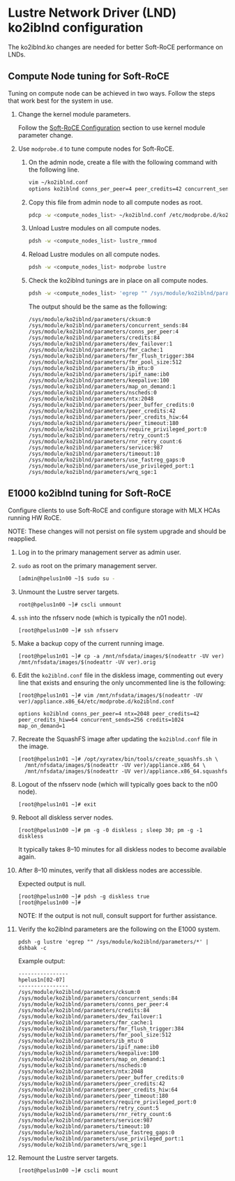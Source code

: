 # Lustre Network Driver (LND) ko2iblnd configuration

The ko2iblnd.ko changes are needed for better Soft-RoCE performance on LNDs.

## Compute Node tuning for Soft-RoCE

Tuning on compute node can be achieved in two ways. Follow the steps that work best for the system in use.

1. Change the kernel module parameters.

   Follow the [Soft-RoCE Configuration](softroce_on_HPE_Slingshot_200Gpbs_.md#configuration) section to use kernel module parameter change.

2. Use `modprobe.d` to tune compute nodes for Soft-RoCE.

   1. On the admin node, create a file with the following command with the following line.

      ```bash
      vim ~/ko2iblnd.conf
      options ko2iblnd conns_per_peer=4 peer_credits=42 concurrent_sends=84 ntx=2048 credits=1024
      ```

   2. Copy this file from admin node to all compute nodes as root.

      ```bash
      pdcp -w <compute_nodes_list> ~/ko2iblnd.conf /etc/modprobe.d/ko2iblnd.conf
      ```

   3. Unload Lustre modules on all compute nodes.

      ```bash
      pdsh -w <compute_nodes_list> lustre_rmmod
      ```

   4. Reload Lustre modules on all compute nodes.

      ```bash
      pdsh -w <compute_nodes_list> modprobe lustre
      ```

   5. Check the ko2iblnd tunings are in place on all compute nodes.

      ```bash
      pdsh -w <compute_nodes_list> 'egrep "" /sys/module/ko2iblnd/parameters/*' | dshbak -c
      ```

      The output should be the same as the following:

      ```console
      /sys/module/ko2iblnd/parameters/cksum:0
      /sys/module/ko2iblnd/parameters/concurrent_sends:84
      /sys/module/ko2iblnd/parameters/conns_per_peer:4
      /sys/module/ko2iblnd/parameters/credits:84
      /sys/module/ko2iblnd/parameters/dev_failover:1
      /sys/module/ko2iblnd/parameters/fmr_cache:1
      /sys/module/ko2iblnd/parameters/fmr_flush_trigger:384
      /sys/module/ko2iblnd/parameters/fmr_pool_size:512
      /sys/module/ko2iblnd/parameters/ib_mtu:0
      /sys/module/ko2iblnd/parameters/ipif_name:ib0
      /sys/module/ko2iblnd/parameters/keepalive:100
      /sys/module/ko2iblnd/parameters/map_on_demand:1
      /sys/module/ko2iblnd/parameters/nscheds:0
      /sys/module/ko2iblnd/parameters/ntx:2048
      /sys/module/ko2iblnd/parameters/peer_buffer_credits:0
      /sys/module/ko2iblnd/parameters/peer_credits:42
      /sys/module/ko2iblnd/parameters/peer_credits_hiw:64
      /sys/module/ko2iblnd/parameters/peer_timeout:180
      /sys/module/ko2iblnd/parameters/require_privileged_port:0
      /sys/module/ko2iblnd/parameters/retry_count:5
      /sys/module/ko2iblnd/parameters/rnr_retry_count:6
      /sys/module/ko2iblnd/parameters/service:987
      /sys/module/ko2iblnd/parameters/timeout:10
      /sys/module/ko2iblnd/parameters/use_fastreg_gaps:0
      /sys/module/ko2iblnd/parameters/use_privileged_port:1
      /sys/module/ko2iblnd/parameters/wrq_sge:1
      ```

## E1000 ko2iblnd tuning for Soft-RoCE

Configure clients to use Soft-RoCE and configure storage with MLX HCAs running HW RoCE.

NOTE: These changes will not persist on file system upgrade and should be reapplied.

1. Log in to the primary management server as admin user.

2. `sudo` as root on the primary management server.

   ```bash
   [admin@hpelus1n00 ~]$ sudo su -
   ```

3. Unmount the Lustre server targets.

   ```console
   root@hpelus1n00 ~]# cscli unmount
   ```

4. `ssh` into the nfsserv node (which is typically the n01 node).

   ```console
   [root@hpelus1n00 ~]# ssh nfsserv
   ```

5. Make a backup copy of the current running image.

   ```console
   [root@hpelus1n01 ~]# cp -a /mnt/nfsdata/images/$(nodeattr -UV ver) /mnt/nfsdata/images/$(nodeattr -UV ver).orig
   ```

6. Edit the `ko2iblnd.conf` file in the diskless image,
   commenting out every line that exists and ensuring the only uncommented line is the following:

   ```console
   [root@hpelus1n01 ~]# vim /mnt/nfsdata/images/$(nodeattr -UV ver)/appliance.x86_64/etc/modprobe.d/ko2iblnd.conf

   options ko2iblnd conns_per_peer=4 ntx=2048 peer_credits=42 peer_credits_hiw=64 concurrent_sends=256 credits=1024 map_on_demand=1
   ```

7. Recreate the SquashFS image after updating the `ko2iblnd.conf` file in the image.

   ```console
   [root@hpelus1n01 ~]# /opt/xyratex/bin/tools/create_squashfs.sh \
     /mnt/nfsdata/images/$(nodeattr -UV ver)/appliance.x86_64 \
     /mnt/nfsdata/images/$(nodeattr -UV ver)/appliance.x86_64.squashfs
   ```

8. Logout of the nfsserv node (which will typically goes back to the n00 node).

   ```console
   [root@hpelus1n01 ~]# exit
   ```

9. Reboot all diskless server nodes.

   ```console
   [root@hpelus1n00 ~]# pm -g -0 diskless ; sleep 30; pm -g -1 diskless
   ```

   It typically takes 8–10 minutes for all diskless nodes to become available again.

10. After 8–10 minutes, verify that all diskless nodes are accessible.

    Expected output is null.

    ```console
    [root@hpelus1n00 ~]# pdsh -g diskless true
    [root@hpelus1n00 ~]#
    ```

    NOTE: If the output is not null, consult support for further assistance.

11. Verify the ko2iblnd parameters are the following on the E1000 system.

    ```console
    pdsh -g lustre 'egrep "" /sys/module/ko2iblnd/parameters/*' | dshbak -c
    ```

    Example output:

    ```console
    ----------------
    hpelus1n[02-07]
    ----------------
    /sys/module/ko2iblnd/parameters/cksum:0
    /sys/module/ko2iblnd/parameters/concurrent_sends:84
    /sys/module/ko2iblnd/parameters/conns_per_peer:4
    /sys/module/ko2iblnd/parameters/credits:84
    /sys/module/ko2iblnd/parameters/dev_failover:1
    /sys/module/ko2iblnd/parameters/fmr_cache:1
    /sys/module/ko2iblnd/parameters/fmr_flush_trigger:384
    /sys/module/ko2iblnd/parameters/fmr_pool_size:512
    /sys/module/ko2iblnd/parameters/ib_mtu:0
    /sys/module/ko2iblnd/parameters/ipif_name:ib0
    /sys/module/ko2iblnd/parameters/keepalive:100
    /sys/module/ko2iblnd/parameters/map_on_demand:1
    /sys/module/ko2iblnd/parameters/nscheds:0
    /sys/module/ko2iblnd/parameters/ntx:2048
    /sys/module/ko2iblnd/parameters/peer_buffer_credits:0
    /sys/module/ko2iblnd/parameters/peer_credits:42
    /sys/module/ko2iblnd/parameters/peer_credits_hiw:64
    /sys/module/ko2iblnd/parameters/peer_timeout:180
    /sys/module/ko2iblnd/parameters/require_privileged_port:0
    /sys/module/ko2iblnd/parameters/retry_count:5
    /sys/module/ko2iblnd/parameters/rnr_retry_count:6
    /sys/module/ko2iblnd/parameters/service:987
    /sys/module/ko2iblnd/parameters/timeout:10
    /sys/module/ko2iblnd/parameters/use_fastreg_gaps:0
    /sys/module/ko2iblnd/parameters/use_privileged_port:1
    /sys/module/ko2iblnd/parameters/wrq_sge:1
    ```

12. Remount the Lustre server targets.

    ```console
    [root@hpelus1n00 ~]# cscli mount
    ```
